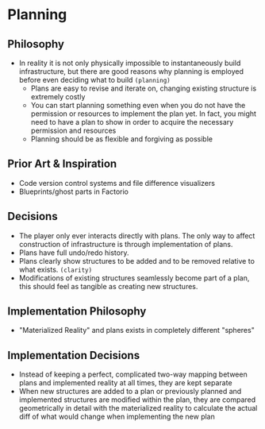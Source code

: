 # Planning

## Philosophy

* In reality it is not only physically impossible to instantaneously build infrastructure, but there are good reasons why planning is employed before even deciding what to build `(planning)`
  * Plans are easy to revise and iterate on, changing existing structure is extremely costly
  * You can start planning something even when you do not have the permission or resources to implement the plan yet. In fact, you might need to have a plan to show in order to acquire the necessary permission and resources
  * Planning should be as flexible and forgiving as possible

## Prior Art & Inspiration

* Code version control systems and file difference visualizers
* Blueprints/ghost parts in Factorio

## Decisions

* The player only ever interacts directly with plans. The only way to affect construction of infrastructure is through implementation of plans.
* Plans have full undo/redo history.
* Plans clearly show structures to be added and to be removed relative to what exists. `(clarity)`
* Modifications of existing structures seamlessly become part of a plan, this should feel as tangible as creating new structures.

## Implementation Philosophy

* "Materialized Reality" and plans exists in completely different "spheres"

## Implementation Decisions

* Instead of keeping a perfect, complicated two-way mapping between plans and implemented reality at all times, they are kept separate
* When new structures are added to a plan or previously planned and implemented structures are modified within the plan, they are compared geometrically in detail with the materialized reality to calculate the actual diff of what would change when implementing the new plan

